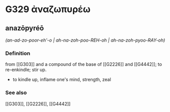 # G329 ἀναζωπυρέω

## anazōpyréō

_(an-ad-zo-poor-eh'-o | ah-na-zoh-poo-REH-oh | ah-na-zoh-pyoo-RAY-oh)_

### Definition

from [[G303]] and a compound of the base of [[G2226]] and [[G4442]]; to re-enkindle; stir up.

- to kindle up, inflame one's mind, strength, zeal

### See also

[[G303]], [[G2226]], [[G4442]]

